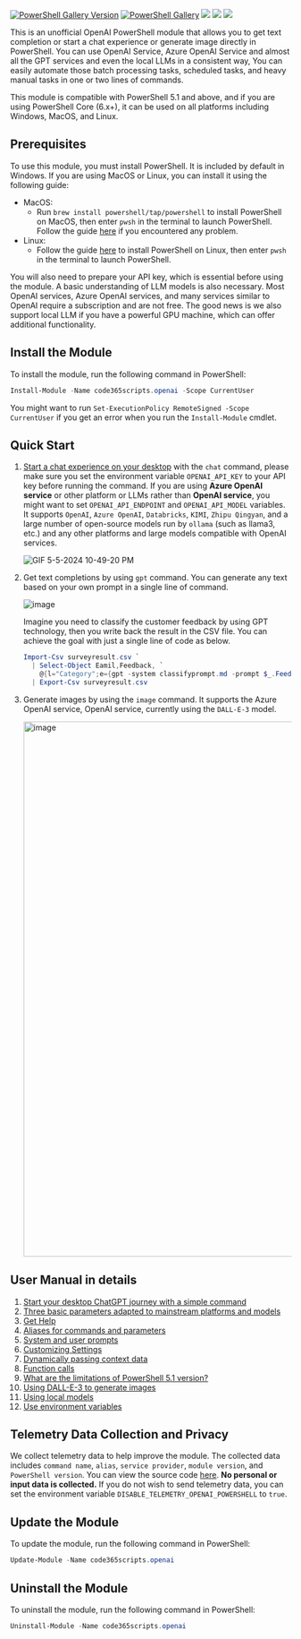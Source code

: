 [![PowerShell Gallery Version](https://img.shields.io/powershellgallery/v/code365scripts.openai?label=code365scripts.openai)](https://www.powershellgallery.com/packages/code365scripts.openai) [![PowerShell Gallery](https://img.shields.io/powershellgallery/dt/code365scripts.openai)](https://www.powershellgallery.com/packages/code365scripts.openai) [![](https://img.shields.io/badge/change-logs-blue)](CHANGELOG.md) [![](https://img.shields.io/badge/lang-简体中文-blue)](README.zh.md) [![](https://img.shields.io/badge/user_manual-English-blue)](https://github.com/chenxizhang/openai-powershell/discussions/categories/use-cases)

This is an unofficial OpenAI PowerShell module that allows you to get text completion or start a chat experience or generate image directly in PowerShell. You can use OpenAI Service, Azure OpenAI Service and almost all the GPT services and even the local LLMs in a consistent way, You can easily automate those batch processing tasks, scheduled tasks, and heavy manual tasks in one or two lines of commands.

This module is compatible with PowerShell 5.1 and above, and if you are using PowerShell Core (6.x+), it can be used on all platforms including Windows, MacOS, and Linux.

## Prerequisites

To use this module, you must install PowerShell. It is included by default in Windows. If you are using MacOS or Linux, you can install it using the following guide:

- MacOS:
  - Run `brew install powershell/tap/powershell` to install PowerShell on MacOS, then enter `pwsh` in the terminal to launch PowerShell. Follow the guide [here](https://learn.microsoft.com/en-us/powershell/scripting/install/installing-powershell-on-macos) if you encountered any problem.
- Linux:
  - Follow the guide [here](https://learn.microsoft.com/en-us/powershell/scripting/install/installing-powershell-on-linux?view=powershell-7.3) to install PowerShell on Linux, then enter `pwsh` in the terminal to launch PowerShell.

You will also need to prepare your API key, which is essential before using the module. A basic understanding of LLM models is also necessary. Most OpenAI services, Azure OpenAI services, and many services similar to OpenAI require a subscription and are not free. The good news is we also support local LLM if you have a powerful GPU machine, which can offer additional functionality.

## Install the Module

To install the module, run the following command in PowerShell:

```powershell
Install-Module -Name code365scripts.openai -Scope CurrentUser
```

You might want to run `Set-ExecutionPolicy RemoteSigned -Scope CurrentUser` if you get an error when you run the `Install-Module` cmdlet.

## Quick Start

1. [Start a chat experience on your desktop](https://github.com/chenxizhang/openai-powershell/discussions/192) with the `chat` command, please make sure you set the environment variable `OPENAI_API_KEY` to your API key before running the command. If you are using **Azure OpenAI service** or other platform or LLMs rather than **OpenAI service**, you might want to set `OPENAI_API_ENDPOINT` and `OPENAI_API_MODEL` variables. It supports `OpenAI`, `Azure OpenAI`, `Databricks`, `KIMI`, `Zhipu Qingyan`, and a large number of open-source models run by `ollama` (such as llama3, etc.) and any other platforms and large models compatible with OpenAI services.

    ![GIF 5-5-2024 10-49-20 PM](https://github.com/chenxizhang/openai-powershell/assets/1996954/eb5629f8-7014-4b0b-84e5-82259265ab07)

1. Get text completions by using `gpt` command. You can generate any text based on your own prompt in a single line of command. 

    ![image](https://github.com/chenxizhang/openai-powershell/assets/1996954/f4a21c9d-93c6-4944-9936-ae3718d40857)

   Imagine you need to classify the customer feedback by using GPT technology, then you write back the result in the CSV file. You can achieve the goal with just a single line of code as below.

   ```powershell
   Import-Csv surveyresult.csv `
     | Select-Object Eamil,Feedback, `
       @{l="Category";e={gpt -system classifyprompt.md -prompt $_.Feedback}} `
     | Export-Csv surveyresult.csv
   ```

1. Generate images by using the `image` command. It supports the Azure OpenAI service, OpenAI service, currently using the `DALL-E-3` model.

    <img width="956" alt="image" src="https://github.com/chenxizhang/openai-powershell/assets/1996954/cdad0352-9a8a-4d8f-bacd-ff8dd989a4bb">

## User Manual in details

1. [Start your desktop ChatGPT journey with a simple command](https://github.com/chenxizhang/openai-powershell/discussions/192)
2. [Three basic parameters adapted to mainstream platforms and models](https://github.com/chenxizhang/openai-powershell/discussions/193)
3. [Get Help](https://github.com/chenxizhang/openai-powershell/discussions/194)
4. [Aliases for commands and parameters](https://github.com/chenxizhang/openai-powershell/discussions/195)
5. [System and user prompts](https://github.com/chenxizhang/openai-powershell/discussions/196)
6. [Customizing Settings](https://github.com/chenxizhang/openai-powershell/discussions/198)
7. [Dynamically passing context data](https://github.com/chenxizhang/openai-powershell/discussions/199)
8. [Function calls](https://github.com/chenxizhang/openai-powershell/discussions/200)
9. [What are the limitations of PowerShell 5.1 version?](https://github.com/chenxizhang/openai-powershell/discussions/201)
10. [Using DALL-E-3 to generate images](https://github.com/chenxizhang/openai-powershell/discussions/202)
11. [Using local models](https://github.com/chenxizhang/openai-powershell/discussions/203)
12. [Use environment variables](https://github.com/chenxizhang/openai-powershell/discussions/204)

## Telemetry Data Collection and Privacy

We collect telemetry data to help improve the module. The collected data includes `command name`, `alias`, `service provider`, `module version`, and `PowerShell version`. You can view the source code [here](https://github.com/chenxizhang/openai-powershell/blob/master/code365scripts.openai/Private/Submit-Telemetry.ps1). **No personal or input data is collected.** If you do not wish to send telemetry data, you can set the environment variable `DISABLE_TELEMETRY_OPENAI_POWERSHELL` to `true`.

## Update the Module

To update the module, run the following command in PowerShell:

```powershell
Update-Module -Name code365scripts.openai
```

## Uninstall the Module

To uninstall the module, run the following command in PowerShell:

```powershell
Uninstall-Module -Name code365scripts.openai
```
